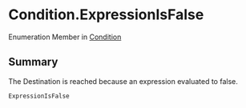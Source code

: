 # Condition.ExpressionIsFalse

Enumeration Member in [Condition](api/csharp/yarn.compiler.basicblock.condition.md)

## Summary


The Destination is reached because an expression evaluated to
false.


```csharp
ExpressionIsFalse
```

